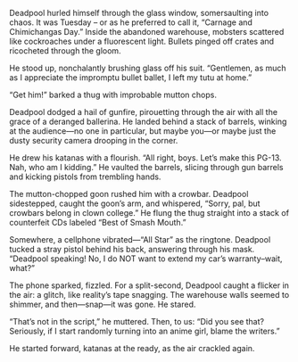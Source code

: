 Deadpool hurled himself through the glass window, somersaulting into chaos. It was Tuesday – or as he preferred to call it, “Carnage and Chimichangas Day.” Inside the abandoned warehouse, mobsters scattered like cockroaches under a fluorescent light. Bullets pinged off crates and ricocheted through the gloom.  

He stood up, nonchalantly brushing glass off his suit. “Gentlemen, as much as I appreciate the impromptu bullet ballet, I left my tutu at home.”  

“Get him!” barked a thug with improbable mutton chops.  

Deadpool dodged a hail of gunfire, pirouetting through the air with all the grace of a deranged ballerina. He landed behind a stack of barrels, winking at the audience—no one in particular, but maybe you—or maybe just the dusty security camera drooping in the corner.  

He drew his katanas with a flourish. “All right, boys. Let’s make this PG-13. Nah, who am I kidding.” He vaulted the barrels, slicing through gun barrels and kicking pistols from trembling hands.  

The mutton-chopped goon rushed him with a crowbar. Deadpool sidestepped, caught the goon’s arm, and whispered, “Sorry, pal, but crowbars belong in clown college.” He flung the thug straight into a stack of counterfeit CDs labeled “Best of Smash Mouth.”  

Somewhere, a cellphone vibrated—“All Star” as the ringtone. Deadpool tucked a stray pistol behind his back, answering through his mask. “Deadpool speaking! No, I do NOT want to extend my car’s warranty–wait, what?”  

The phone sparked, fizzled. For a split-second, Deadpool caught a flicker in the air: a glitch, like reality’s tape snagging. The warehouse walls seemed to shimmer, and then—snap—it was gone. He stared.  

“That’s not in the script,” he muttered. Then, to us: “Did you see that? Seriously, if I start randomly turning into an anime girl, blame the writers.”  

He started forward, katanas at the ready, as the air crackled again.
